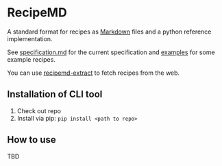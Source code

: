 # RecipeMD

A standard format for recipes as [Markdown](https://commonmark.org) files and a python reference implementation.

See [specification.md](./specification.md) for the current specification and [examples](./examples) for some example recipes.

You can use [recipemd-extract](https://github.com/AberDerBart/recipemd-extract) to fetch recipes from the web.

## Installation of CLI tool

1. Check out repo
2. Install via pip: `pip install <path to repo>`

## How to use

TBD
